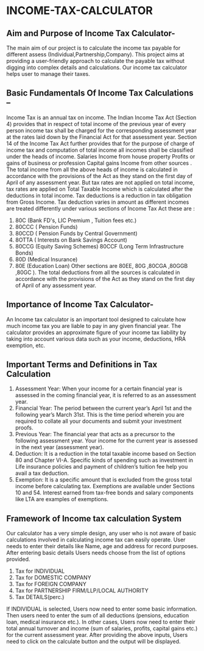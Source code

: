 # INCOME-TAX-CALCULATOR
 
## Aim and Purpose of Income Tax Calculator-

The main aim of our project is to calculate the income tax payable for different assess (Individual,Partnership,Company). This project aims at providing a user-friendly approach to calculate the payable tax without digging into complex details and calculations. Our income tax calculator helps user to manage their taxes.  

## Basic Fundamentals Of Income Tax Calculations –

Income Tax is an annual tax on income. The Indian Income Tax Act (Section 4) provides that in respect of total income of the previous year of every person income tax shall be charged for the corresponding assessment year at the rates laid down by the Financial Act for that assessment year.   Section 14 of the Income Tax Act further provides that for the purpose of charge of income tax and computation of total income all incomes shall be classified under the heads of income.  Salaries Income from house property Profits or gains of business or profession Capital gains Income from other sources .  The total income from all the above heads of income is calculated in accordance with the provisions of the Act as they stand on the first day of April of any assessment year.  But tax rates are not applied on total income, tax rates are applied on Total Taxable Income which is calculated after the deductions in total income.  Tax deductions is a reduction in tax obligation from Gross Income.   Tax deduction varies in amount as different incomes are treated differently under various sections of Income Tax Act these are : 
1. 80C (Bank FD's, LIC Premium , Tuition fees etc.)  
2. 80CCC ( Pension Funds)  
3. 80CCD ( Pension Funds by Central Government)  
4. 8OTTA ( Interests on Bank Savings Account)  
5. 80CCG (Equity Saving Schemes)  80CCF (Long Term Infrastructure Bonds)
6. 80D (Medical Insurance)
7. 80E (Education Loan)  Other sections are 80EE, 80G ,80CGA ,80GGB ,80GC ).
   The total deductions from all the sources is calculated in accordance with the provisions of the Act as they stand on the first day of April of any assessment         year.

## Importance of Income Tax Calculator-  

An Income tax calculator is an important tool designed to calculate how much income tax you are liable to pay in any given financial year. The calculator provides an approximate figure of your income tax liability by taking into account various data such as your income, deductions, HRA exemption, etc. 

## Important Terms and Definitions in Tax Calculation

1. Assessment Year: When your income for a certain financial year is assessed in the coming financial year, it is referred to as an assessment year.
2. Financial Year: The period between the current year’s April 1st and the following year’s March 31st. This is the time period wherein you are required to collate all    your documents and submit your investment proofs.
3. Previous Year: The financial year that acts as a precursor to the following assessment year. Your income for the current year is assessed in the next year              (assessment year).
4. Deduction: It is a reduction in the total taxable income based on Section 80 and Chapter VI-A. Specific kinds of spending such as investment in Life insurance          policies and payment of children’s tuition fee help you avail a tax deduction.
5. Exemption: It is a specific amount that is excluded from the gross total income before calculating tax. Exemptions are available under Sections 10 and 54. Interest    earned from tax-free bonds and salary components like LTA are examples of exemptions. 

## Framework of Income tax calculation System

Our  calculator  has  a  very  simple  design,  any  user  who  is  not  aware  of  basic calculations involved in calculating income tax can easily operate.  User needs to enter their details like Name, age and address for record purposes.  After entering basic details Users needs choose from the list of options provided.

 1. Tax for INDIVIDUAL
 2. Tax for DOMESTIC COMPANY
 3. Tax for FOREIGN COMPANY
 4. Tax for PARTNERSHIP FIRM/LLP/LOCAL AUTHORITY
 5. Tax DETAILS(perc.)

 If INDIVIDUAL is selected, Users now need to enter some basic information. Then users need to enter the sum of all deductions (pensions, education loan, medical insurance etc.). In other cases, Users now need to enter their total annual turnover and income (sum of salaries, profits, capital gains etc.) for the current assessment year.
 After providing the above inputs, Users need to click on the calculate button and the output will be displayed.
